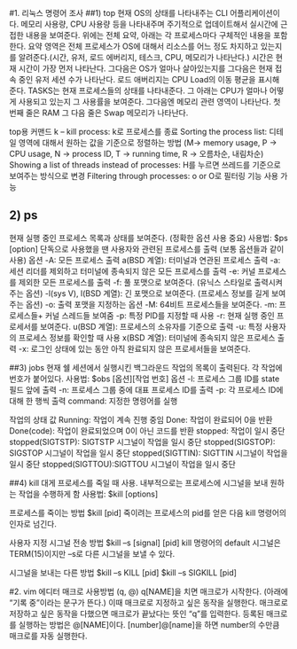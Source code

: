 #1. 리눅스 명령어 조사
##1) top
 현재 OS의 상태를 나타내주는 CLI 어플리케이션이다.
 메모리 사용량, CPU 사용량 등을 나타내주며 주기적으로 업데이트해서 실시간에 근접한 내용을 보여준다. 위에는 전체 요약, 아래는 각 프로세스마다 구체적인 내용을 포함한다. 요약 영역은 전체 프로세스가 OS에 대해서 리소스를 어느 정도 차지하고 있는지를 알려준다.(시간, 유저, 로드 에버리지, 테스크, CPU, 메모리가 나타난다.)
 시간은 현재 시간이 가장 먼저 나타난다. 그다음은 OS가 얼마나 살아있는지를 그다음은 현재 접속 중인 유저 세션 수가 나타난다.
 로드 애버리지는 CPU Load의 이동 평균을 표시해 준다. 
 TASKS는 현재 프로세스들의 상태를 나타내준다. 그 아래는 CPU가 얼마나 어떻게 사용되고 있는지 그 사용률을 보여준다. 그다음엔 메모리 관련 영역이 나타난다. 첫 번째 줄은 RAM 그 다음 줄은 Swap 메모리가 나타난다. 

top용 커맨드
 k – kill process: k로 프로세스를 종료
 Sorting the process list: 디테일 영역에 대해서 원하는 값을 기준으로 정렬하는 방법 (M-> memory usage, P -> CPU usage, N -> process ID, T -> running time, R -> 오름차순, 내림차순)
 Showing a list of threads instead of processes: H를 누르면 쓰레드를 기준으로 보여주는 방식으로 변경
 Filtering through processes: o or O로 필터링 기능 사용 가능

## 2) ps
 현재 실행 중인 프로세스 목록과 상태를 보여준다. (정확한 옵션 사용 중요)
 사용법: $ps [option]
 단독으로 사용했을 땐 사용자와 관련된 프로세스를 출력 (보통 옵션들과 같이 사용)
 옵션
  -A: 모든 프로세스 출력
  a(BSD 계열): 터미널과 연관된 프로세스 출력
  -a: 세션 리더를 제외하고 터미널에 종속되지 않은 모든 프로세스를 출력
  -e: 커널 프로세스를 제외한 모든 프로세스를 출력
  -f: 풀 포맷으로 보여준다. (유닉스 스타일로 출력시켜주는 옵션)
  -l(sys V), l(BSD 계열): 긴 포맷으로 보여준다. (프로세스 정보를 길게 보여주는 옵션)
  -o: 출력 포맷을 지정하는 옵션
  -M: 64비트 프로세스들을 보여준다.
  -m: 프로세스들+ 커널 스레드들 보여줌
  -p: 특정 PID를 지정할 때 사용
  -r: 현재 실행 중인 프로세서를 보여준다.
  u(BSD 계열): 프로세스의 소유자를 기준으로 출력
  -u: 특정 사용자의 프로세스 정보를 확인할 때 사용
  x(BSD 계열): 터미널에 종속되지 않은 프로세스 출력
  -x: 로그인 상태에 있는 동안 아직 완료되지 않은 프로세서들을 보여준다. 

##3) jobs
 현재 쉘 세션에서 실행시킨 백그라운드 작업의 목록이 출력된다. 각 작업에 번호가 붙어있다.
 사용법: $obs [옵션][작업 번호]
 옵션
  -l: 프로세스 그룹 ID를 state 필드 앞에 출력
  -n: 프로세스 그룹 중에 대표 프로세스 ID를 출력
  -p: 각 프로세스 ID에 대해 한 행씩 출력
  command: 지정한 명령어를 실행

 작업의 상태 값
  Running: 작업이 계속 진행 중임
  Done: 작업이 완료되어 0을 반환
  Done(code): 작업이 완료되었으며 0이 아닌 코드를 반환
  stopped:  작업이 일시 중단
  stopped(SIGTSTP): SIGTSTP 시그널이 작업을 일시 중단
  stopped(SIGSTOP): SIGSTOP 시그널이 작업을 일시 중단
  stopped(SIGTTIN): SIGTTIN 시그널이 작업을 일시 중단
  stopped(SIGTTOU):SIGTTOU 시그널이 작업을 일시 중단

##4) kill
 대게 프로세스를 죽일 때 사용. 내부적으로는 프로세스에 시그널을 보내 원하는 작업을 수행하게 함
 사용법: $kill [options] <pid>
 
프로세스를 죽이는 방법
  $kill [pid]
  죽이려는 프로세스의 pid를 얻은 다음  kill 명령어의 인자로 넘긴다.

 사용자 지정 시그널 전송 방법
  $kill –s [signal] [pid]
  kill 명령어의 default 시그널은 TERM(15)이지만 –s로 다른 시그널을 보낼 수 있다.

 시그널을 보내는 다른 방법
  $kill –s KILL [pid]
  $kill –s SIGKILL [pid]
  
#2. vim 에디터 매크로 사용방법 (q, @)
 q[NAME]을 치면 매크로가 시작한다. (아래에 “기록 중”이라는 문구가 뜬다.)
 이때 매크로로 지정하고 싶은 동작을 실행한다.
 매크로로 저장하고 싶은 동작을 다했으면 매크로가 끝났다는 뜻인 “q”를 입력한다.
 등록된 매크로를 실행하는 방법은 @[NAME]이다.
 [number]@[name]을 하면 number의 수만큼 매크로를 자동 실행한다.

<!---
shinjunsik/shinjunsik is a ✨ special ✨ repository because its `README.md` (this file) appears on your GitHub profile.
You can click the Preview link to take a look at your changes.
--->
